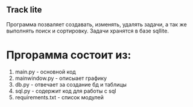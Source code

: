 ## Track lite

Программа позваляет создавать, изменять, удалять задачи, а так же выполнять поиск и сортировку.
Задачи хранятся в базе sqllite.

# Пргорамма состоит из:

1. main.py - основной код
2. mainwindow.py - описыает графику
3. db.py - отвечает за создание бд и таблицы
4. sql.py - содержит код для работы с sql
5. requirements.txt - список модулей